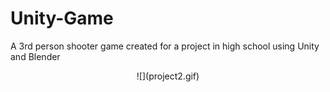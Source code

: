 # Unity-Game
A 3rd person shooter game created for a project in high school using Unity and Blender

<p align="center">
![](project2.gif)
</p>
